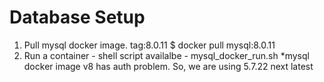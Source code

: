 # Database Setup

1. Pull mysql docker image. tag:8.0.11 
$ docker pull mysql:8.0.11
2. Run a container - shell script availalbe - mysql\_docker\_run.sh 
*mysql docker image v8 has auth problem. So, we are using 5.7.22 next latest
